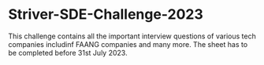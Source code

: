 # Striver-SDE-Challenge-2023

This challenge contains all the important interview questions of various tech companies includinf FAANG companies and many more. The sheet has to be completed before 31st July 2023.
